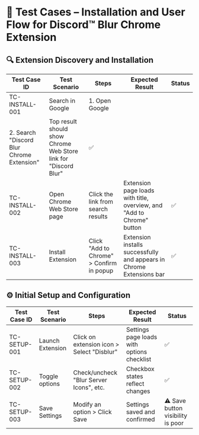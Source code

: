 # 🧪 Test Cases – Installation and User Flow for Discord™ Blur Chrome Extension

## 🔍 Extension Discovery and Installation

| Test Case ID | Test Scenario | Steps | Expected Result | Status |
|--------------|---------------|-------|------------------|--------|
| TC-INSTALL-001 | Search in Google | 1. Open Google  
2. Search "Discord Blur Chrome Extension" | Top result should show Chrome Web Store link for "Discord Blur" | ✅ |
| TC-INSTALL-002 | Open Chrome Web Store page | Click the link from search results | Extension page loads with title, overview, and "Add to Chrome" button | ✅ |
| TC-INSTALL-003 | Install Extension | Click "Add to Chrome" > Confirm in popup | Extension installs successfully and appears in Chrome Extensions bar | ✅ |

## ⚙️ Initial Setup and Configuration

| Test Case ID | Test Scenario | Steps | Expected Result | Status |
|--------------|---------------|-------|------------------|--------|
| TC-SETUP-001 | Launch Extension | Click on extension icon > Select "Disblur" | Settings page loads with options checklist | ✅ |
| TC-SETUP-002 | Toggle options | Check/uncheck "Blur Server Icons", etc. | Checkbox states reflect changes | ✅ |
| TC-SETUP-003 | Save Settings | Modify an option > Click Save | Settings saved and confirmed | ⚠️ Save button visibility is poor |
